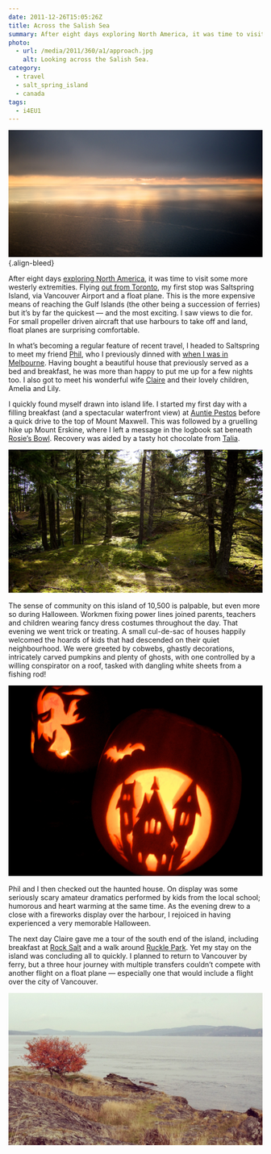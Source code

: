 ```yaml
---
date: 2011-12-26T15:05:26Z
title: Across the Salish Sea
summary: After eight days exploring North America, it was time to visit its more westerly extremities, starting with Saltspring Island.
photo:
  - url: /media/2011/360/a1/approach.jpg
    alt: Looking across the Salish Sea.
category:
  - travel
  - salt_spring_island
  - canada
tags:
  - i4EU1
---
```


![Sun setting over a calm sea.](/media/2011/360/a1/approach.jpg "Looking across the Salish Sea.")
{.align-bleed}

After eight days [exploring North America][1], it was time to visit some more westerly extremities. Flying [out from Toronto][2], my first stop was Saltspring Island, via Vancouver Airport and a float plane. This is the more expensive means of reaching the Gulf Islands (the other being a succession of ferries) but it’s by far the quickest — and the most exciting. I saw views to die for. For small propeller driven aircraft that use harbours to take off and land, float planes are surprising comfortable.

In what’s becoming a regular feature of recent travel, I headed to Saltspring to meet my friend [Phil][3], who I previously dinned with [when I was in Melbourne][4]. Having bought a beautiful house that previously served as a bed and breakfast, he was more than happy to put me up for a few nights too. I also got to meet his wonderful wife [Claire][5] and their lovely children, Amelia and Lily.

I quickly found myself drawn into island life. I started my first day with a filling breakfast (and a spectacular waterfront view) at [Auntie Pestos][6] before a quick drive to the top of Mount Maxwell. This was followed by a gruelling hike up Mount Erskine, where I left a message in the logbook sat beneath [Rosie’s Bowl][7]. Recovery was aided by a tasty hot chocolate from [Talia][8].

![Woodland.](/media/2011/360/a1/erskine.jpg "Hiking up Mount Erskine.")

The sense of community on this island of 10,500 is palpable, but even more so during Halloween. Workmen fixing power lines joined parents, teachers and children wearing fancy dress costumes throughout the day. That evening we went trick or treating. A small cul-de-sac of houses happily welcomed the hoards of kids that had descended on their quiet neighbourhood. We were greeted by cobwebs, ghastly decorations, intricately carved pumpkins and plenty of ghosts, with one controlled by a willing conspirator on a roof, tasked with dangling white sheets from a fishing rod!

![Pumpkin carvings.](/media/2011/360/a1/halloween.jpg "Pumpkin carvings.")

Phil and I then checked out the haunted house. On display was some seriously scary amateur dramatics performed by kids from the local school; humorous and heart warming at the same time. As the evening drew to a close with a fireworks display over the harbour, I rejoiced in having experienced a very memorable Halloween.

The next day Claire gave me a tour of the south end of the island, including breakfast at [Rock Salt][9] and a walk around [Ruckle Park][10]. Yet my stay on the island was concluding all to quickly. I planned to return to Vancouver by ferry, but a three hour journey with multiple transfers couldn’t compete with another flight on a float plane — especially one that would include a flight over the city of Vancouver.

![A view of Swanson Channel from Ruckle Park.](/media/2011/360/a1/ruckle_park.jpg "A view of Swanson Channel from Ruckle Park.")

[1]: /2011/352/a1/north_america/
[2]: /2011/358/a1/toronto/
[3]: http://philmccluskey.com/
[4]: /2010/029/a1/melbourne/
[5]: http://loobylu.com/
[6]: http://auntiepestos.com/
[7]: http://rosiesbowl.wordpress.com/about/
[8]: http://cafetalia.ca/
[9]: https://rocksaltrestaurant.com
[10]: http://www.env.gov.bc.ca/bcparks/explore/parkpgs/ruckle/

